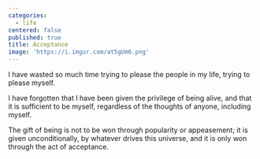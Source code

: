 ```yaml
---
categories:
  - life
centered: false
published: true
title: Acceptance
image: 'https://i.imgur.com/at5gUm6.png'
---
```

I have wasted so much time
trying to please the people 
in my life,
trying to please myself.

I have forgotten 
that I have been given 
the privilege of being alive,
and that it is sufficient
to be myself,
regardless of the thoughts 
of anyone,
including myself.

The gift of being 
is not to be won
through popularity
or appeasement;
it is given unconditionally,
by whatever drives this universe,
and it is only won
through the act of acceptance.




